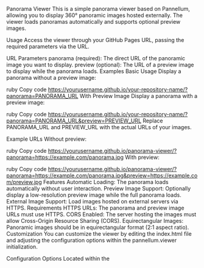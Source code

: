 Panorama Viewer
This is a simple panorama viewer based on Pannellum, allowing you to display 360° panoramic images hosted externally. The viewer loads panoramas automatically and supports optional preview images.

Usage
Access the viewer through your GitHub Pages URL, passing the required parameters via the URL.

URL Parameters
panorama (required): The direct URL of the panoramic image you want to display.
preview (optional): The URL of a preview image to display while the panorama loads.
Examples
Basic Usage
Display a panorama without a preview image:

ruby
Copy code
https://yourusername.github.io/your-repository-name/?panorama=PANORAMA_URL
With Preview Image
Display a panorama with a preview image:

ruby
Copy code
https://yourusername.github.io/your-repository-name/?panorama=PANORAMA_URL&preview=PREVIEW_URL
Replace PANORAMA_URL and PREVIEW_URL with the actual URLs of your images.

Example URLs
Without preview:

ruby
Copy code
https://yourusername.github.io/panorama-viewer/?panorama=https://example.com/panorama.jpg
With preview:

ruby
Copy code
https://yourusername.github.io/panorama-viewer/?panorama=https://example.com/panorama.jpg&preview=https://example.com/preview.jpg
Features
Automatic Loading: The panorama loads automatically without user interaction.
Preview Image Support: Optionally display a low-resolution preview image while the full panorama loads.
External Image Support: Load images hosted on external servers via HTTPS.
Requirements
HTTPS URLs: The panorama and preview image URLs must use HTTPS.
CORS Enabled: The server hosting the images must allow Cross-Origin Resource Sharing (CORS).
Equirectangular Images: Panoramic images should be in equirectangular format (2:1 aspect ratio).
Customization
You can customize the viewer by editing the index.html file and adjusting the configuration options within the pannellum.viewer initialization.

Configuration Options
Located within the <script> tag in index.html:

javascript
Copy code
const config = {
    "type": "equirectangular",
    "panorama": panoramaUrl,
    "autoLoad": true,
    // Add or modify options below
    // "title": "Panorama Title",
    // "author": "Author Name",
    // "autoRotate": 2,
    // "showControls": false,
};
Refer to the Pannellum Documentation for a full list of configuration options.

Troubleshooting
Images Not Loading: Check the browser console for errors. Common issues include CORS restrictions and incorrect image URLs.
Mixed Content Errors: Ensure all image URLs use HTTPS to avoid security warnings.
CORS Errors: If you receive CORS errors, make sure the server hosting the images has appropriate CORS headers set (e.g., Access-Control-Allow-Origin: *).
Hosting on GitHub Pages
Clone or download this repository to your local machine.
Modify the index.html file if necessary.
Commit and push the files to your GitHub repository.
Enable GitHub Pages in your repository settings:
Go to Settings > Pages.
Select the main branch and root directory (/) for the source.
Save and access your site at https://yourusername.github.io/your-repository-name/.
License
This project uses Pannellum, which is licensed under the MIT License. Your usage should comply with the terms of that license.
